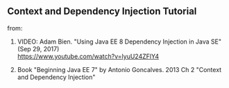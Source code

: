 Context and Dependency Injection Tutorial
-----------------------------------------
from:
1. VIDEO: Adam Bien. "Using Java EE 8 Dependency Injection in Java SE" (Sep 29, 2017)   
https://www.youtube.com/watch?v=lyuU24ZFlY4

2. Book "Beginning Java EE 7" by Antonio Goncalves. 2013
Ch 2 "Context and Dependency Injection"
   
     
